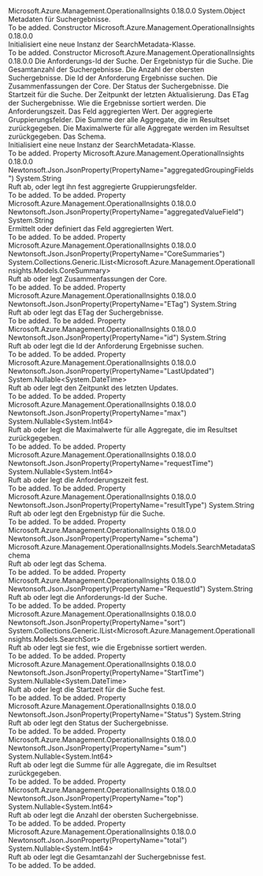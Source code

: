 <Type Name="SearchMetadata" FullName="Microsoft.Azure.Management.OperationalInsights.Models.SearchMetadata">
  <TypeSignature Language="C#" Value="public class SearchMetadata" />
  <TypeSignature Language="ILAsm" Value=".class public auto ansi beforefieldinit SearchMetadata extends System.Object" />
  <TypeSignature Language="DocId" Value="T:Microsoft.Azure.Management.OperationalInsights.Models.SearchMetadata" />
  <TypeSignature Language="VB.NET" Value="Public Class SearchMetadata" />
  <TypeSignature Language="F#" Value="type SearchMetadata = class" />
  <AssemblyInfo>
    <AssemblyName>Microsoft.Azure.Management.OperationalInsights</AssemblyName>
    <AssemblyVersion>0.18.0.0</AssemblyVersion>
  </AssemblyInfo>
  <Base>
    <BaseTypeName>System.Object</BaseTypeName>
  </Base>
  <Interfaces />
  <Docs>
    <summary>
            Metadaten für Suchergebnisse.
            </summary>
    <remarks>To be added.</remarks>
  </Docs>
  <Members>
    <Member MemberName=".ctor">
      <MemberSignature Language="C#" Value="public SearchMetadata ();" />
      <MemberSignature Language="ILAsm" Value=".method public hidebysig specialname rtspecialname instance void .ctor() cil managed" />
      <MemberSignature Language="DocId" Value="M:Microsoft.Azure.Management.OperationalInsights.Models.SearchMetadata.#ctor" />
      <MemberSignature Language="VB.NET" Value="Public Sub New ()" />
      <MemberType>Constructor</MemberType>
      <AssemblyInfo>
        <AssemblyName>Microsoft.Azure.Management.OperationalInsights</AssemblyName>
        <AssemblyVersion>0.18.0.0</AssemblyVersion>
      </AssemblyInfo>
      <Parameters />
      <Docs>
        <summary>
            Initialisiert eine neue Instanz der SearchMetadata-Klasse.
            </summary>
        <remarks>To be added.</remarks>
      </Docs>
    </Member>
    <Member MemberName=".ctor">
      <MemberSignature Language="C#" Value="public SearchMetadata (string searchId = null, string resultType = null, Nullable&lt;long&gt; total = null, Nullable&lt;long&gt; top = null, string id = null, System.Collections.Generic.IList&lt;Microsoft.Azure.Management.OperationalInsights.Models.CoreSummary&gt; coreSummaries = null, string status = null, Nullable&lt;DateTime&gt; startTime = null, Nullable&lt;DateTime&gt; lastUpdated = null, string eTag = null, System.Collections.Generic.IList&lt;Microsoft.Azure.Management.OperationalInsights.Models.SearchSort&gt; sort = null, Nullable&lt;long&gt; requestTime = null, string aggregatedValueField = null, string aggregatedGroupingFields = null, Nullable&lt;long&gt; sum = null, Nullable&lt;long&gt; max = null, Microsoft.Azure.Management.OperationalInsights.Models.SearchMetadataSchema schema = null);" />
      <MemberSignature Language="ILAsm" Value=".method public hidebysig specialname rtspecialname instance void .ctor(string searchId, string resultType, valuetype System.Nullable`1&lt;int64&gt; total, valuetype System.Nullable`1&lt;int64&gt; top, string id, class System.Collections.Generic.IList`1&lt;class Microsoft.Azure.Management.OperationalInsights.Models.CoreSummary&gt; coreSummaries, string status, valuetype System.Nullable`1&lt;valuetype System.DateTime&gt; startTime, valuetype System.Nullable`1&lt;valuetype System.DateTime&gt; lastUpdated, string eTag, class System.Collections.Generic.IList`1&lt;class Microsoft.Azure.Management.OperationalInsights.Models.SearchSort&gt; sort, valuetype System.Nullable`1&lt;int64&gt; requestTime, string aggregatedValueField, string aggregatedGroupingFields, valuetype System.Nullable`1&lt;int64&gt; sum, valuetype System.Nullable`1&lt;int64&gt; max, class Microsoft.Azure.Management.OperationalInsights.Models.SearchMetadataSchema schema) cil managed" />
      <MemberSignature Language="DocId" Value="M:Microsoft.Azure.Management.OperationalInsights.Models.SearchMetadata.#ctor(System.String,System.String,System.Nullable{System.Int64},System.Nullable{System.Int64},System.String,System.Collections.Generic.IList{Microsoft.Azure.Management.OperationalInsights.Models.CoreSummary},System.String,System.Nullable{System.DateTime},System.Nullable{System.DateTime},System.String,System.Collections.Generic.IList{Microsoft.Azure.Management.OperationalInsights.Models.SearchSort},System.Nullable{System.Int64},System.String,System.String,System.Nullable{System.Int64},System.Nullable{System.Int64},Microsoft.Azure.Management.OperationalInsights.Models.SearchMetadataSchema)" />
      <MemberSignature Language="VB.NET" Value="Public Sub New (Optional searchId As String = null, Optional resultType As String = null, Optional total As Nullable(Of Long) = null, Optional top As Nullable(Of Long) = null, Optional id As String = null, Optional coreSummaries As IList(Of CoreSummary) = null, Optional status As String = null, Optional startTime As Nullable(Of DateTime) = null, Optional lastUpdated As Nullable(Of DateTime) = null, Optional eTag As String = null, Optional sort As IList(Of SearchSort) = null, Optional requestTime As Nullable(Of Long) = null, Optional aggregatedValueField As String = null, Optional aggregatedGroupingFields As String = null, Optional sum As Nullable(Of Long) = null, Optional max As Nullable(Of Long) = null, Optional schema As SearchMetadataSchema = null)" />
      <MemberSignature Language="F#" Value="new Microsoft.Azure.Management.OperationalInsights.Models.SearchMetadata : string * string * Nullable&lt;int64&gt; * Nullable&lt;int64&gt; * string * System.Collections.Generic.IList&lt;Microsoft.Azure.Management.OperationalInsights.Models.CoreSummary&gt; * string * Nullable&lt;DateTime&gt; * Nullable&lt;DateTime&gt; * string * System.Collections.Generic.IList&lt;Microsoft.Azure.Management.OperationalInsights.Models.SearchSort&gt; * Nullable&lt;int64&gt; * string * string * Nullable&lt;int64&gt; * Nullable&lt;int64&gt; * Microsoft.Azure.Management.OperationalInsights.Models.SearchMetadataSchema -&gt; Microsoft.Azure.Management.OperationalInsights.Models.SearchMetadata" Usage="new Microsoft.Azure.Management.OperationalInsights.Models.SearchMetadata (searchId, resultType, total, top, id, coreSummaries, status, startTime, lastUpdated, eTag, sort, requestTime, aggregatedValueField, aggregatedGroupingFields, sum, max, schema)" />
      <MemberType>Constructor</MemberType>
      <AssemblyInfo>
        <AssemblyName>Microsoft.Azure.Management.OperationalInsights</AssemblyName>
        <AssemblyVersion>0.18.0.0</AssemblyVersion>
      </AssemblyInfo>
      <Parameters>
        <Parameter Name="searchId" Type="System.String" />
        <Parameter Name="resultType" Type="System.String" />
        <Parameter Name="total" Type="System.Nullable&lt;System.Int64&gt;" />
        <Parameter Name="top" Type="System.Nullable&lt;System.Int64&gt;" />
        <Parameter Name="id" Type="System.String" />
        <Parameter Name="coreSummaries" Type="System.Collections.Generic.IList&lt;Microsoft.Azure.Management.OperationalInsights.Models.CoreSummary&gt;" />
        <Parameter Name="status" Type="System.String" />
        <Parameter Name="startTime" Type="System.Nullable&lt;System.DateTime&gt;" />
        <Parameter Name="lastUpdated" Type="System.Nullable&lt;System.DateTime&gt;" />
        <Parameter Name="eTag" Type="System.String" />
        <Parameter Name="sort" Type="System.Collections.Generic.IList&lt;Microsoft.Azure.Management.OperationalInsights.Models.SearchSort&gt;" />
        <Parameter Name="requestTime" Type="System.Nullable&lt;System.Int64&gt;" />
        <Parameter Name="aggregatedValueField" Type="System.String" />
        <Parameter Name="aggregatedGroupingFields" Type="System.String" />
        <Parameter Name="sum" Type="System.Nullable&lt;System.Int64&gt;" />
        <Parameter Name="max" Type="System.Nullable&lt;System.Int64&gt;" />
        <Parameter Name="schema" Type="Microsoft.Azure.Management.OperationalInsights.Models.SearchMetadataSchema" />
      </Parameters>
      <Docs>
        <param name="searchId">Die Anforderungs-Id der Suche.</param>
        <param name="resultType">Der Ergebnistyp für die Suche.</param>
        <param name="total">Die Gesamtanzahl der Suchergebnisse.</param>
        <param name="top">Die Anzahl der obersten Suchergebnisse.</param>
        <param name="id">Die Id der Anforderung Ergebnisse suchen.</param>
        <param name="coreSummaries">Die Zusammenfassungen der Core.</param>
        <param name="status">Der Status der Suchergebnisse.</param>
        <param name="startTime">Die Startzeit für die Suche.</param>
        <param name="lastUpdated">Der Zeitpunkt der letzten Aktualisierung.</param>
        <param name="eTag">Das ETag der Suchergebnisse.</param>
        <param name="sort">Wie die Ergebnisse sortiert werden.</param>
        <param name="requestTime">Die Anforderungszeit.</param>
        <param name="aggregatedValueField">Das Feld aggregierten Wert.</param>
        <param name="aggregatedGroupingFields">Der aggregierte Gruppierungsfelder.</param>
        <param name="sum">Die Summe der alle Aggregate, die im Resultset zurückgegeben.</param>
        <param name="max">Die Maximalwerte für alle Aggregate werden im Resultset zurückgegeben.</param>
        <param name="schema">Das Schema.</param>
        <summary>
            Initialisiert eine neue Instanz der SearchMetadata-Klasse.
            </summary>
        <remarks>To be added.</remarks>
      </Docs>
    </Member>
    <Member MemberName="AggregatedGroupingFields">
      <MemberSignature Language="C#" Value="public string AggregatedGroupingFields { get; set; }" />
      <MemberSignature Language="ILAsm" Value=".property instance string AggregatedGroupingFields" />
      <MemberSignature Language="DocId" Value="P:Microsoft.Azure.Management.OperationalInsights.Models.SearchMetadata.AggregatedGroupingFields" />
      <MemberSignature Language="VB.NET" Value="Public Property AggregatedGroupingFields As String" />
      <MemberSignature Language="F#" Value="member this.AggregatedGroupingFields : string with get, set" Usage="Microsoft.Azure.Management.OperationalInsights.Models.SearchMetadata.AggregatedGroupingFields" />
      <MemberType>Property</MemberType>
      <AssemblyInfo>
        <AssemblyName>Microsoft.Azure.Management.OperationalInsights</AssemblyName>
        <AssemblyVersion>0.18.0.0</AssemblyVersion>
      </AssemblyInfo>
      <Attributes>
        <Attribute>
          <AttributeName>Newtonsoft.Json.JsonProperty(PropertyName="aggregatedGroupingFields")</AttributeName>
        </Attribute>
      </Attributes>
      <ReturnValue>
        <ReturnType>System.String</ReturnType>
      </ReturnValue>
      <Docs>
        <summary>
            Ruft ab, oder legt ihn fest aggregierte Gruppierungsfelder.
            </summary>
        <value>To be added.</value>
        <remarks>To be added.</remarks>
      </Docs>
    </Member>
    <Member MemberName="AggregatedValueField">
      <MemberSignature Language="C#" Value="public string AggregatedValueField { get; set; }" />
      <MemberSignature Language="ILAsm" Value=".property instance string AggregatedValueField" />
      <MemberSignature Language="DocId" Value="P:Microsoft.Azure.Management.OperationalInsights.Models.SearchMetadata.AggregatedValueField" />
      <MemberSignature Language="VB.NET" Value="Public Property AggregatedValueField As String" />
      <MemberSignature Language="F#" Value="member this.AggregatedValueField : string with get, set" Usage="Microsoft.Azure.Management.OperationalInsights.Models.SearchMetadata.AggregatedValueField" />
      <MemberType>Property</MemberType>
      <AssemblyInfo>
        <AssemblyName>Microsoft.Azure.Management.OperationalInsights</AssemblyName>
        <AssemblyVersion>0.18.0.0</AssemblyVersion>
      </AssemblyInfo>
      <Attributes>
        <Attribute>
          <AttributeName>Newtonsoft.Json.JsonProperty(PropertyName="aggregatedValueField")</AttributeName>
        </Attribute>
      </Attributes>
      <ReturnValue>
        <ReturnType>System.String</ReturnType>
      </ReturnValue>
      <Docs>
        <summary>
            Ermittelt oder definiert das Feld aggregierten Wert.
            </summary>
        <value>To be added.</value>
        <remarks>To be added.</remarks>
      </Docs>
    </Member>
    <Member MemberName="CoreSummaries">
      <MemberSignature Language="C#" Value="public System.Collections.Generic.IList&lt;Microsoft.Azure.Management.OperationalInsights.Models.CoreSummary&gt; CoreSummaries { get; set; }" />
      <MemberSignature Language="ILAsm" Value=".property instance class System.Collections.Generic.IList`1&lt;class Microsoft.Azure.Management.OperationalInsights.Models.CoreSummary&gt; CoreSummaries" />
      <MemberSignature Language="DocId" Value="P:Microsoft.Azure.Management.OperationalInsights.Models.SearchMetadata.CoreSummaries" />
      <MemberSignature Language="VB.NET" Value="Public Property CoreSummaries As IList(Of CoreSummary)" />
      <MemberSignature Language="F#" Value="member this.CoreSummaries : System.Collections.Generic.IList&lt;Microsoft.Azure.Management.OperationalInsights.Models.CoreSummary&gt; with get, set" Usage="Microsoft.Azure.Management.OperationalInsights.Models.SearchMetadata.CoreSummaries" />
      <MemberType>Property</MemberType>
      <AssemblyInfo>
        <AssemblyName>Microsoft.Azure.Management.OperationalInsights</AssemblyName>
        <AssemblyVersion>0.18.0.0</AssemblyVersion>
      </AssemblyInfo>
      <Attributes>
        <Attribute>
          <AttributeName>Newtonsoft.Json.JsonProperty(PropertyName="CoreSummaries")</AttributeName>
        </Attribute>
      </Attributes>
      <ReturnValue>
        <ReturnType>System.Collections.Generic.IList&lt;Microsoft.Azure.Management.OperationalInsights.Models.CoreSummary&gt;</ReturnType>
      </ReturnValue>
      <Docs>
        <summary>
            Ruft ab oder legt Zusammenfassungen der Core.
            </summary>
        <value>To be added.</value>
        <remarks>To be added.</remarks>
      </Docs>
    </Member>
    <Member MemberName="ETag">
      <MemberSignature Language="C#" Value="public string ETag { get; set; }" />
      <MemberSignature Language="ILAsm" Value=".property instance string ETag" />
      <MemberSignature Language="DocId" Value="P:Microsoft.Azure.Management.OperationalInsights.Models.SearchMetadata.ETag" />
      <MemberSignature Language="VB.NET" Value="Public Property ETag As String" />
      <MemberSignature Language="F#" Value="member this.ETag : string with get, set" Usage="Microsoft.Azure.Management.OperationalInsights.Models.SearchMetadata.ETag" />
      <MemberType>Property</MemberType>
      <AssemblyInfo>
        <AssemblyName>Microsoft.Azure.Management.OperationalInsights</AssemblyName>
        <AssemblyVersion>0.18.0.0</AssemblyVersion>
      </AssemblyInfo>
      <Attributes>
        <Attribute>
          <AttributeName>Newtonsoft.Json.JsonProperty(PropertyName="ETag")</AttributeName>
        </Attribute>
      </Attributes>
      <ReturnValue>
        <ReturnType>System.String</ReturnType>
      </ReturnValue>
      <Docs>
        <summary>
            Ruft ab oder legt das ETag der Suchergebnisse.
            </summary>
        <value>To be added.</value>
        <remarks>To be added.</remarks>
      </Docs>
    </Member>
    <Member MemberName="Id">
      <MemberSignature Language="C#" Value="public string Id { get; set; }" />
      <MemberSignature Language="ILAsm" Value=".property instance string Id" />
      <MemberSignature Language="DocId" Value="P:Microsoft.Azure.Management.OperationalInsights.Models.SearchMetadata.Id" />
      <MemberSignature Language="VB.NET" Value="Public Property Id As String" />
      <MemberSignature Language="F#" Value="member this.Id : string with get, set" Usage="Microsoft.Azure.Management.OperationalInsights.Models.SearchMetadata.Id" />
      <MemberType>Property</MemberType>
      <AssemblyInfo>
        <AssemblyName>Microsoft.Azure.Management.OperationalInsights</AssemblyName>
        <AssemblyVersion>0.18.0.0</AssemblyVersion>
      </AssemblyInfo>
      <Attributes>
        <Attribute>
          <AttributeName>Newtonsoft.Json.JsonProperty(PropertyName="id")</AttributeName>
        </Attribute>
      </Attributes>
      <ReturnValue>
        <ReturnType>System.String</ReturnType>
      </ReturnValue>
      <Docs>
        <summary>
            Ruft ab oder legt die Id der Anforderung Ergebnisse suchen.
            </summary>
        <value>To be added.</value>
        <remarks>To be added.</remarks>
      </Docs>
    </Member>
    <Member MemberName="LastUpdated">
      <MemberSignature Language="C#" Value="public Nullable&lt;DateTime&gt; LastUpdated { get; set; }" />
      <MemberSignature Language="ILAsm" Value=".property instance valuetype System.Nullable`1&lt;valuetype System.DateTime&gt; LastUpdated" />
      <MemberSignature Language="DocId" Value="P:Microsoft.Azure.Management.OperationalInsights.Models.SearchMetadata.LastUpdated" />
      <MemberSignature Language="VB.NET" Value="Public Property LastUpdated As Nullable(Of DateTime)" />
      <MemberSignature Language="F#" Value="member this.LastUpdated : Nullable&lt;DateTime&gt; with get, set" Usage="Microsoft.Azure.Management.OperationalInsights.Models.SearchMetadata.LastUpdated" />
      <MemberType>Property</MemberType>
      <AssemblyInfo>
        <AssemblyName>Microsoft.Azure.Management.OperationalInsights</AssemblyName>
        <AssemblyVersion>0.18.0.0</AssemblyVersion>
      </AssemblyInfo>
      <Attributes>
        <Attribute>
          <AttributeName>Newtonsoft.Json.JsonProperty(PropertyName="LastUpdated")</AttributeName>
        </Attribute>
      </Attributes>
      <ReturnValue>
        <ReturnType>System.Nullable&lt;System.DateTime&gt;</ReturnType>
      </ReturnValue>
      <Docs>
        <summary>
            Ruft ab oder legt den Zeitpunkt des letzten Updates.
            </summary>
        <value>To be added.</value>
        <remarks>To be added.</remarks>
      </Docs>
    </Member>
    <Member MemberName="Max">
      <MemberSignature Language="C#" Value="public Nullable&lt;long&gt; Max { get; set; }" />
      <MemberSignature Language="ILAsm" Value=".property instance valuetype System.Nullable`1&lt;int64&gt; Max" />
      <MemberSignature Language="DocId" Value="P:Microsoft.Azure.Management.OperationalInsights.Models.SearchMetadata.Max" />
      <MemberSignature Language="VB.NET" Value="Public Property Max As Nullable(Of Long)" />
      <MemberSignature Language="F#" Value="member this.Max : Nullable&lt;int64&gt; with get, set" Usage="Microsoft.Azure.Management.OperationalInsights.Models.SearchMetadata.Max" />
      <MemberType>Property</MemberType>
      <AssemblyInfo>
        <AssemblyName>Microsoft.Azure.Management.OperationalInsights</AssemblyName>
        <AssemblyVersion>0.18.0.0</AssemblyVersion>
      </AssemblyInfo>
      <Attributes>
        <Attribute>
          <AttributeName>Newtonsoft.Json.JsonProperty(PropertyName="max")</AttributeName>
        </Attribute>
      </Attributes>
      <ReturnValue>
        <ReturnType>System.Nullable&lt;System.Int64&gt;</ReturnType>
      </ReturnValue>
      <Docs>
        <summary>
            Ruft ab oder legt die Maximalwerte für alle Aggregate, die im Resultset zurückgegeben.
            </summary>
        <value>To be added.</value>
        <remarks>To be added.</remarks>
      </Docs>
    </Member>
    <Member MemberName="RequestTime">
      <MemberSignature Language="C#" Value="public Nullable&lt;long&gt; RequestTime { get; set; }" />
      <MemberSignature Language="ILAsm" Value=".property instance valuetype System.Nullable`1&lt;int64&gt; RequestTime" />
      <MemberSignature Language="DocId" Value="P:Microsoft.Azure.Management.OperationalInsights.Models.SearchMetadata.RequestTime" />
      <MemberSignature Language="VB.NET" Value="Public Property RequestTime As Nullable(Of Long)" />
      <MemberSignature Language="F#" Value="member this.RequestTime : Nullable&lt;int64&gt; with get, set" Usage="Microsoft.Azure.Management.OperationalInsights.Models.SearchMetadata.RequestTime" />
      <MemberType>Property</MemberType>
      <AssemblyInfo>
        <AssemblyName>Microsoft.Azure.Management.OperationalInsights</AssemblyName>
        <AssemblyVersion>0.18.0.0</AssemblyVersion>
      </AssemblyInfo>
      <Attributes>
        <Attribute>
          <AttributeName>Newtonsoft.Json.JsonProperty(PropertyName="requestTime")</AttributeName>
        </Attribute>
      </Attributes>
      <ReturnValue>
        <ReturnType>System.Nullable&lt;System.Int64&gt;</ReturnType>
      </ReturnValue>
      <Docs>
        <summary>
            Ruft ab oder legt die Anforderungszeit fest.
            </summary>
        <value>To be added.</value>
        <remarks>To be added.</remarks>
      </Docs>
    </Member>
    <Member MemberName="ResultType">
      <MemberSignature Language="C#" Value="public string ResultType { get; set; }" />
      <MemberSignature Language="ILAsm" Value=".property instance string ResultType" />
      <MemberSignature Language="DocId" Value="P:Microsoft.Azure.Management.OperationalInsights.Models.SearchMetadata.ResultType" />
      <MemberSignature Language="VB.NET" Value="Public Property ResultType As String" />
      <MemberSignature Language="F#" Value="member this.ResultType : string with get, set" Usage="Microsoft.Azure.Management.OperationalInsights.Models.SearchMetadata.ResultType" />
      <MemberType>Property</MemberType>
      <AssemblyInfo>
        <AssemblyName>Microsoft.Azure.Management.OperationalInsights</AssemblyName>
        <AssemblyVersion>0.18.0.0</AssemblyVersion>
      </AssemblyInfo>
      <Attributes>
        <Attribute>
          <AttributeName>Newtonsoft.Json.JsonProperty(PropertyName="resultType")</AttributeName>
        </Attribute>
      </Attributes>
      <ReturnValue>
        <ReturnType>System.String</ReturnType>
      </ReturnValue>
      <Docs>
        <summary>
            Ruft ab oder legt den Ergebnistyp für die Suche.
            </summary>
        <value>To be added.</value>
        <remarks>To be added.</remarks>
      </Docs>
    </Member>
    <Member MemberName="Schema">
      <MemberSignature Language="C#" Value="public Microsoft.Azure.Management.OperationalInsights.Models.SearchMetadataSchema Schema { get; set; }" />
      <MemberSignature Language="ILAsm" Value=".property instance class Microsoft.Azure.Management.OperationalInsights.Models.SearchMetadataSchema Schema" />
      <MemberSignature Language="DocId" Value="P:Microsoft.Azure.Management.OperationalInsights.Models.SearchMetadata.Schema" />
      <MemberSignature Language="VB.NET" Value="Public Property Schema As SearchMetadataSchema" />
      <MemberSignature Language="F#" Value="member this.Schema : Microsoft.Azure.Management.OperationalInsights.Models.SearchMetadataSchema with get, set" Usage="Microsoft.Azure.Management.OperationalInsights.Models.SearchMetadata.Schema" />
      <MemberType>Property</MemberType>
      <AssemblyInfo>
        <AssemblyName>Microsoft.Azure.Management.OperationalInsights</AssemblyName>
        <AssemblyVersion>0.18.0.0</AssemblyVersion>
      </AssemblyInfo>
      <Attributes>
        <Attribute>
          <AttributeName>Newtonsoft.Json.JsonProperty(PropertyName="schema")</AttributeName>
        </Attribute>
      </Attributes>
      <ReturnValue>
        <ReturnType>Microsoft.Azure.Management.OperationalInsights.Models.SearchMetadataSchema</ReturnType>
      </ReturnValue>
      <Docs>
        <summary>
            Ruft ab oder legt das Schema.
            </summary>
        <value>To be added.</value>
        <remarks>To be added.</remarks>
      </Docs>
    </Member>
    <Member MemberName="SearchId">
      <MemberSignature Language="C#" Value="public string SearchId { get; set; }" />
      <MemberSignature Language="ILAsm" Value=".property instance string SearchId" />
      <MemberSignature Language="DocId" Value="P:Microsoft.Azure.Management.OperationalInsights.Models.SearchMetadata.SearchId" />
      <MemberSignature Language="VB.NET" Value="Public Property SearchId As String" />
      <MemberSignature Language="F#" Value="member this.SearchId : string with get, set" Usage="Microsoft.Azure.Management.OperationalInsights.Models.SearchMetadata.SearchId" />
      <MemberType>Property</MemberType>
      <AssemblyInfo>
        <AssemblyName>Microsoft.Azure.Management.OperationalInsights</AssemblyName>
        <AssemblyVersion>0.18.0.0</AssemblyVersion>
      </AssemblyInfo>
      <Attributes>
        <Attribute>
          <AttributeName>Newtonsoft.Json.JsonProperty(PropertyName="RequestId")</AttributeName>
        </Attribute>
      </Attributes>
      <ReturnValue>
        <ReturnType>System.String</ReturnType>
      </ReturnValue>
      <Docs>
        <summary>
            Ruft ab oder legt die Anforderungs-Id der Suche.
            </summary>
        <value>To be added.</value>
        <remarks>To be added.</remarks>
      </Docs>
    </Member>
    <Member MemberName="Sort">
      <MemberSignature Language="C#" Value="public System.Collections.Generic.IList&lt;Microsoft.Azure.Management.OperationalInsights.Models.SearchSort&gt; Sort { get; set; }" />
      <MemberSignature Language="ILAsm" Value=".property instance class System.Collections.Generic.IList`1&lt;class Microsoft.Azure.Management.OperationalInsights.Models.SearchSort&gt; Sort" />
      <MemberSignature Language="DocId" Value="P:Microsoft.Azure.Management.OperationalInsights.Models.SearchMetadata.Sort" />
      <MemberSignature Language="VB.NET" Value="Public Property Sort As IList(Of SearchSort)" />
      <MemberSignature Language="F#" Value="member this.Sort : System.Collections.Generic.IList&lt;Microsoft.Azure.Management.OperationalInsights.Models.SearchSort&gt; with get, set" Usage="Microsoft.Azure.Management.OperationalInsights.Models.SearchMetadata.Sort" />
      <MemberType>Property</MemberType>
      <AssemblyInfo>
        <AssemblyName>Microsoft.Azure.Management.OperationalInsights</AssemblyName>
        <AssemblyVersion>0.18.0.0</AssemblyVersion>
      </AssemblyInfo>
      <Attributes>
        <Attribute>
          <AttributeName>Newtonsoft.Json.JsonProperty(PropertyName="sort")</AttributeName>
        </Attribute>
      </Attributes>
      <ReturnValue>
        <ReturnType>System.Collections.Generic.IList&lt;Microsoft.Azure.Management.OperationalInsights.Models.SearchSort&gt;</ReturnType>
      </ReturnValue>
      <Docs>
        <summary>
            Ruft ab oder legt sie fest, wie die Ergebnisse sortiert werden.
            </summary>
        <value>To be added.</value>
        <remarks>To be added.</remarks>
      </Docs>
    </Member>
    <Member MemberName="StartTime">
      <MemberSignature Language="C#" Value="public Nullable&lt;DateTime&gt; StartTime { get; set; }" />
      <MemberSignature Language="ILAsm" Value=".property instance valuetype System.Nullable`1&lt;valuetype System.DateTime&gt; StartTime" />
      <MemberSignature Language="DocId" Value="P:Microsoft.Azure.Management.OperationalInsights.Models.SearchMetadata.StartTime" />
      <MemberSignature Language="VB.NET" Value="Public Property StartTime As Nullable(Of DateTime)" />
      <MemberSignature Language="F#" Value="member this.StartTime : Nullable&lt;DateTime&gt; with get, set" Usage="Microsoft.Azure.Management.OperationalInsights.Models.SearchMetadata.StartTime" />
      <MemberType>Property</MemberType>
      <AssemblyInfo>
        <AssemblyName>Microsoft.Azure.Management.OperationalInsights</AssemblyName>
        <AssemblyVersion>0.18.0.0</AssemblyVersion>
      </AssemblyInfo>
      <Attributes>
        <Attribute>
          <AttributeName>Newtonsoft.Json.JsonProperty(PropertyName="StartTime")</AttributeName>
        </Attribute>
      </Attributes>
      <ReturnValue>
        <ReturnType>System.Nullable&lt;System.DateTime&gt;</ReturnType>
      </ReturnValue>
      <Docs>
        <summary>
            Ruft ab oder legt die Startzeit für die Suche fest.
            </summary>
        <value>To be added.</value>
        <remarks>To be added.</remarks>
      </Docs>
    </Member>
    <Member MemberName="Status">
      <MemberSignature Language="C#" Value="public string Status { get; set; }" />
      <MemberSignature Language="ILAsm" Value=".property instance string Status" />
      <MemberSignature Language="DocId" Value="P:Microsoft.Azure.Management.OperationalInsights.Models.SearchMetadata.Status" />
      <MemberSignature Language="VB.NET" Value="Public Property Status As String" />
      <MemberSignature Language="F#" Value="member this.Status : string with get, set" Usage="Microsoft.Azure.Management.OperationalInsights.Models.SearchMetadata.Status" />
      <MemberType>Property</MemberType>
      <AssemblyInfo>
        <AssemblyName>Microsoft.Azure.Management.OperationalInsights</AssemblyName>
        <AssemblyVersion>0.18.0.0</AssemblyVersion>
      </AssemblyInfo>
      <Attributes>
        <Attribute>
          <AttributeName>Newtonsoft.Json.JsonProperty(PropertyName="Status")</AttributeName>
        </Attribute>
      </Attributes>
      <ReturnValue>
        <ReturnType>System.String</ReturnType>
      </ReturnValue>
      <Docs>
        <summary>
            Ruft ab oder legt den Status der Suchergebnisse.
            </summary>
        <value>To be added.</value>
        <remarks>To be added.</remarks>
      </Docs>
    </Member>
    <Member MemberName="Sum">
      <MemberSignature Language="C#" Value="public Nullable&lt;long&gt; Sum { get; set; }" />
      <MemberSignature Language="ILAsm" Value=".property instance valuetype System.Nullable`1&lt;int64&gt; Sum" />
      <MemberSignature Language="DocId" Value="P:Microsoft.Azure.Management.OperationalInsights.Models.SearchMetadata.Sum" />
      <MemberSignature Language="VB.NET" Value="Public Property Sum As Nullable(Of Long)" />
      <MemberSignature Language="F#" Value="member this.Sum : Nullable&lt;int64&gt; with get, set" Usage="Microsoft.Azure.Management.OperationalInsights.Models.SearchMetadata.Sum" />
      <MemberType>Property</MemberType>
      <AssemblyInfo>
        <AssemblyName>Microsoft.Azure.Management.OperationalInsights</AssemblyName>
        <AssemblyVersion>0.18.0.0</AssemblyVersion>
      </AssemblyInfo>
      <Attributes>
        <Attribute>
          <AttributeName>Newtonsoft.Json.JsonProperty(PropertyName="sum")</AttributeName>
        </Attribute>
      </Attributes>
      <ReturnValue>
        <ReturnType>System.Nullable&lt;System.Int64&gt;</ReturnType>
      </ReturnValue>
      <Docs>
        <summary>
            Ruft ab oder legt die Summe für alle Aggregate, die im Resultset zurückgegeben.
            </summary>
        <value>To be added.</value>
        <remarks>To be added.</remarks>
      </Docs>
    </Member>
    <Member MemberName="Top">
      <MemberSignature Language="C#" Value="public Nullable&lt;long&gt; Top { get; set; }" />
      <MemberSignature Language="ILAsm" Value=".property instance valuetype System.Nullable`1&lt;int64&gt; Top" />
      <MemberSignature Language="DocId" Value="P:Microsoft.Azure.Management.OperationalInsights.Models.SearchMetadata.Top" />
      <MemberSignature Language="VB.NET" Value="Public Property Top As Nullable(Of Long)" />
      <MemberSignature Language="F#" Value="member this.Top : Nullable&lt;int64&gt; with get, set" Usage="Microsoft.Azure.Management.OperationalInsights.Models.SearchMetadata.Top" />
      <MemberType>Property</MemberType>
      <AssemblyInfo>
        <AssemblyName>Microsoft.Azure.Management.OperationalInsights</AssemblyName>
        <AssemblyVersion>0.18.0.0</AssemblyVersion>
      </AssemblyInfo>
      <Attributes>
        <Attribute>
          <AttributeName>Newtonsoft.Json.JsonProperty(PropertyName="top")</AttributeName>
        </Attribute>
      </Attributes>
      <ReturnValue>
        <ReturnType>System.Nullable&lt;System.Int64&gt;</ReturnType>
      </ReturnValue>
      <Docs>
        <summary>
            Ruft ab oder legt die Anzahl der obersten Suchergebnisse.
            </summary>
        <value>To be added.</value>
        <remarks>To be added.</remarks>
      </Docs>
    </Member>
    <Member MemberName="Total">
      <MemberSignature Language="C#" Value="public Nullable&lt;long&gt; Total { get; set; }" />
      <MemberSignature Language="ILAsm" Value=".property instance valuetype System.Nullable`1&lt;int64&gt; Total" />
      <MemberSignature Language="DocId" Value="P:Microsoft.Azure.Management.OperationalInsights.Models.SearchMetadata.Total" />
      <MemberSignature Language="VB.NET" Value="Public Property Total As Nullable(Of Long)" />
      <MemberSignature Language="F#" Value="member this.Total : Nullable&lt;int64&gt; with get, set" Usage="Microsoft.Azure.Management.OperationalInsights.Models.SearchMetadata.Total" />
      <MemberType>Property</MemberType>
      <AssemblyInfo>
        <AssemblyName>Microsoft.Azure.Management.OperationalInsights</AssemblyName>
        <AssemblyVersion>0.18.0.0</AssemblyVersion>
      </AssemblyInfo>
      <Attributes>
        <Attribute>
          <AttributeName>Newtonsoft.Json.JsonProperty(PropertyName="total")</AttributeName>
        </Attribute>
      </Attributes>
      <ReturnValue>
        <ReturnType>System.Nullable&lt;System.Int64&gt;</ReturnType>
      </ReturnValue>
      <Docs>
        <summary>
            Ruft ab oder legt die Gesamtanzahl der Suchergebnisse fest.
            </summary>
        <value>To be added.</value>
        <remarks>To be added.</remarks>
      </Docs>
    </Member>
  </Members>
</Type>